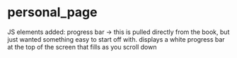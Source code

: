 # personal_page

JS elements added: progress bar -> this is pulled directly from the book, but just wanted something easy to start off with. displays a white progress bar at the top of the screen that fills as you scroll down